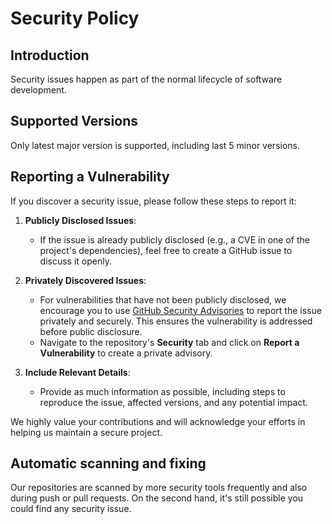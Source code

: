 # Security Policy

## Introduction

Security issues happen as part of the normal lifecycle of software development.

## Supported Versions

Only latest major version is supported, including last 5 minor versions. 

## Reporting a Vulnerability

If you discover a security issue, please follow these steps to report it:

1. **Publicly Disclosed Issues**: 
   - If the issue is already publicly disclosed (e.g., a CVE in one of the project's dependencies), feel free to create a GitHub issue to discuss it openly.

2. **Privately Discovered Issues**: 
   - For vulnerabilities that have not been publicly disclosed, we encourage you to use [GitHub Security Advisories](https://docs.github.com/en/code-security/security-advisories) to report the issue privately and securely. This ensures the vulnerability is addressed before public disclosure.
   - Navigate to the repository's **Security** tab and click on **Report a Vulnerability** to create a private advisory.

3. **Include Relevant Details**: 
   - Provide as much information as possible, including steps to reproduce the issue, affected versions, and any potential impact.

We highly value your contributions and will acknowledge your efforts in helping us maintain a secure project.

## Automatic scanning and fixing

Our repositories are scanned by more security tools frequently and also during push or pull requests. On the second hand, it's still possible you could find any security  issue.
